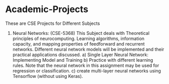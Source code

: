 # Academic-Projects
These are CSE Projects for Different Subjects
1. Neural Networks: (CSE-5368)
   This Subject deals with Theoretical principles of neurocomputing. Learning algorithms, information capacity, and mapping properties of feedforward and recurrent networks. 
   Different neural network models will be implemented and their practical applications discussed.
   a) Single Layer Neural Network: Implementing Model and Training
   b) Practice with different learning rules. Note that the neural network in this assignment may be used for regression or classification.
   c) create multi-layer neural networks using Tensorflow (without using Keras).
  
   
